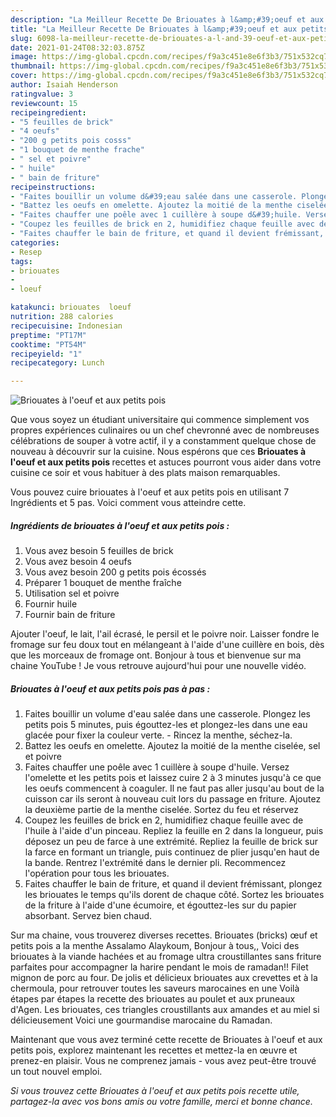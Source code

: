 ```yaml
---
description: "La Meilleur Recette De Briouates à l&amp;#39;oeuf et aux petits pois"
title: "La Meilleur Recette De Briouates à l&amp;#39;oeuf et aux petits pois"
slug: 6098-la-meilleur-recette-de-briouates-a-l-and-39-oeuf-et-aux-petits-pois
date: 2021-01-24T08:32:03.875Z
image: https://img-global.cpcdn.com/recipes/f9a3c451e8e6f3b3/751x532cq70/briouates-a-loeuf-et-aux-petits-pois-photo-principale-de-la-recette.jpg
thumbnail: https://img-global.cpcdn.com/recipes/f9a3c451e8e6f3b3/751x532cq70/briouates-a-loeuf-et-aux-petits-pois-photo-principale-de-la-recette.jpg
cover: https://img-global.cpcdn.com/recipes/f9a3c451e8e6f3b3/751x532cq70/briouates-a-loeuf-et-aux-petits-pois-photo-principale-de-la-recette.jpg
author: Isaiah Henderson
ratingvalue: 3
reviewcount: 15
recipeingredient:
- "5 feuilles de brick"
- "4 oeufs"
- "200 g petits pois cosss"
- "1 bouquet de menthe frache"
- " sel et poivre"
- " huile"
- " bain de friture"
recipeinstructions:
- "Faites bouillir un volume d&#39;eau salée dans une casserole. Plongez les petits pois 5 minutes, puis égouttez-les et plongez-les dans une eau glacée pour fixer la couleur verte. Rincez la menthe, séchez-la."
- "Battez les oeufs en omelette. Ajoutez la moitié de la menthe ciselée, sel et poivre"
- "Faites chauffer une poêle avec 1 cuillère à soupe d&#39;huile. Versez l&#39;omelette et les petits pois et laissez cuire 2 à 3 minutes jusqu&#39;à ce que les oeufs commencent à coaguler. Il ne faut pas aller jusqu&#39;au bout de la cuisson car ils seront à nouveau cuit lors du passage en friture. Ajoutez la deuxième partie de la menthe ciselée. Sortez du feu et réservez"
- "Coupez les feuilles de brick en 2, humidifiez chaque feuille avec de l&#39;huile à l&#39;aide d&#39;un pinceau. Repliez la feuille en 2 dans la longueur, puis déposez un peu de farce à une extrémité. Repliez la feuille de brick sur la farce en formant un triangle, puis continuez de plier jusqu&#39;en haut de la bande. Rentrez l&#39;extrémité dans le dernier pli. Recommencez l&#39;opération pour tous les briouates."
- "Faites chauffer le bain de friture, et quand il devient frémissant, plongez les briouates le temps qu&#39;ils dorent de chaque côté. Sortez les briouates de la friture à l&#39;aide d&#39;une écumoire, et égouttez-les sur du papier absorbant. Servez bien chaud."
categories:
- Resep
tags:
- briouates
- 
- loeuf

katakunci: briouates  loeuf 
nutrition: 288 calories
recipecuisine: Indonesian
preptime: "PT17M"
cooktime: "PT54M"
recipeyield: "1"
recipecategory: Lunch

---
```



![Briouates à l&#39;oeuf et aux petits pois](https://img-global.cpcdn.com/recipes/f9a3c451e8e6f3b3/751x532cq70/briouates-a-loeuf-et-aux-petits-pois-photo-principale-de-la-recette.jpg)

Que vous soyez un étudiant universitaire qui commence simplement vos propres expériences culinaires ou un chef chevronné avec de nombreuses célébrations de souper à votre actif, il y a constamment quelque chose de nouveau à découvrir sur la cuisine. Nous espérons que ces <strong> Briouates à l&#39;oeuf et aux petits pois </strong> recettes et astuces pourront vous aider dans votre cuisine ce soir et vous habituer à des plats maison remarquables.

<!--inarticleads1-->

Vous pouvez cuire briouates à l&#39;oeuf et aux petits pois en utilisant 7 Ingrédients et 5 pas. Voici comment vous atteindre cette.

##### Ingrédients de briouates à l&#39;oeuf et aux petits pois :

1. Vous avez besoin 5 feuilles de brick
1. Vous avez besoin 4 oeufs
1. Vous avez besoin 200 g petits pois écossés
1. Préparer 1 bouquet de menthe fraîche
1. Utilisation  sel et poivre
1. Fournir  huile
1. Fournir  bain de friture


Ajouter l&#39;oeuf, le lait, l&#39;ail écrasé, le persil et le poivre noir. Laisser fondre le fromage sur feu doux tout en mélangeant à l&#39;aide d&#39;une cuillère en bois, dès que les morceaux de fromage ont. Bonjour à tous et bienvenue sur ma chaine YouTube ! Je vous retrouve aujourd&#39;hui pour une nouvelle vidéo. 

<!--inarticleads2-->

##### Briouates à l&#39;oeuf et aux petits pois pas à pas :

1. Faites bouillir un volume d&#39;eau salée dans une casserole. Plongez les petits pois 5 minutes, puis égouttez-les et plongez-les dans une eau glacée pour fixer la couleur verte. - Rincez la menthe, séchez-la.
1. Battez les oeufs en omelette. Ajoutez la moitié de la menthe ciselée, sel et poivre
1. Faites chauffer une poêle avec 1 cuillère à soupe d&#39;huile. Versez l&#39;omelette et les petits pois et laissez cuire 2 à 3 minutes jusqu&#39;à ce que les oeufs commencent à coaguler. Il ne faut pas aller jusqu&#39;au bout de la cuisson car ils seront à nouveau cuit lors du passage en friture. Ajoutez la deuxième partie de la menthe ciselée. Sortez du feu et réservez
1. Coupez les feuilles de brick en 2, humidifiez chaque feuille avec de l&#39;huile à l&#39;aide d&#39;un pinceau. Repliez la feuille en 2 dans la longueur, puis déposez un peu de farce à une extrémité. Repliez la feuille de brick sur la farce en formant un triangle, puis continuez de plier jusqu&#39;en haut de la bande. Rentrez l&#39;extrémité dans le dernier pli. Recommencez l&#39;opération pour tous les briouates.
1. Faites chauffer le bain de friture, et quand il devient frémissant, plongez les briouates le temps qu&#39;ils dorent de chaque côté. Sortez les briouates de la friture à l&#39;aide d&#39;une écumoire, et égouttez-les sur du papier absorbant. Servez bien chaud.


Sur ma chaine, vous trouverez diverses recettes. Briouates (bricks) œuf et petits pois a la menthe Assalamo Alaykoum, Bonjour à tous,, Voici des briouates à la viande hachées et au fromage ultra croustillantes sans friture parfaites pour accompagner la harire pendant le mois de ramadan!! Filet mignon de porc au four. De jolis et délicieux briouates aux crevettes et à la chermoula, pour retrouver toutes les saveurs marocaines en une Voilà étapes par étapes la recette des briouates au poulet et aux pruneaux d&#39;Agen. Les briouates, ces triangles croustillants aux amandes et au miel si délicieusement Voici une gourmandise marocaine du Ramadan. 

<!--inarticleads1-->

<p>
Maintenant que vous avez terminé cette recette de Briouates à l&#39;oeuf et aux petits pois, explorez maintenant les recettes et mettez-la en œuvre et prenez-en plaisir. Vous ne comprenez jamais - vous avez peut-être trouvé un tout nouvel emploi.
</p>

<p>
<i>Si vous trouvez cette Briouates à l&#39;oeuf et aux petits pois recette utile, partagez-la avec vos bons amis ou votre famille, merci et bonne chance.</i>
</p>
